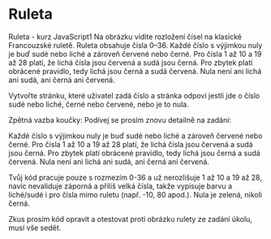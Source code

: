 # Ruleta
Ruleta - kurz JavaScript1
Na obrázku vidíte rozložení čísel na klasické Francouzské ruletě. Ruleta obsahuje čísla 0–36. Každé číslo s výjimkou nuly je buď sudé nebo liché a zároveň červené nebo černé. Pro čísla 1 až 10 a 19 až 28 platí, že lichá čísla jsou červená a sudá jsou černá. Pro zbytek platí obrácené pravidlo, tedy lichá jsou černá a sudá červená. Nula není ani lichá ani sudá, ani černá ani červená.


Vytvořte stránku, které uživatel zadá číslo a stránka odpoví jestli jde o číslo sudé nebo liché, černé nebo červené, nebo je to nula.

Zpětná vazba koučky:
Podívej se prosím znovu detailně na zadání:

Každé číslo s výjimkou nuly je buď sudé nebo liché a zároveň červené nebo černé. Pro čísla 1 až 10 a 19 až 28 platí, že lichá čísla jsou červená a sudá jsou černá. Pro zbytek platí obrácené pravidlo, tedy lichá jsou černá a sudá červená. Nula není ani lichá ani sudá, ani černá ani červená.

Tvůj kód pracuje pouze s rozmezím 0-36 a už nerozlišuje 1 až 10 a 19 až 28, navíc nevaliduje záporná a příliš velká čísla, takže vypisuje barvu a liché/sudé i pro čísla mimo ruletu (např. -10, 80 apod.). Nula je zelená, nikoli černá.

Zkus prosím kód opravit a otestovat proti obrázku rulety ze zadání úkolu, musí vše sedět.